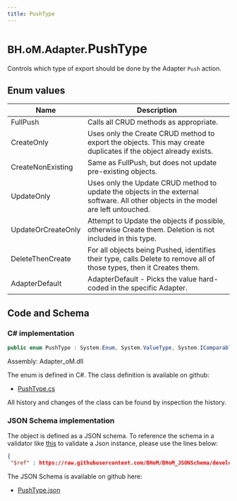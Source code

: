```yaml
---
title: PushType
---
```


# <small>BH.oM.Adapter.</small>**PushType**

Controls which type of export should be done by the Adapter `Push` action.

## Enum values

| Name            | Description                                                    |
|-----------------|----------------------------------------------------------------|
| FullPush |  Calls all CRUD methods as appropriate.  |
| CreateOnly |  Uses only the Create CRUD method to export the objects. This may create duplicates if the object already exists.  |
| CreateNonExisting |  Same as FullPush, but does not update pre-existing objects.  |
| UpdateOnly |  Uses only the Update CRUD method to update the objects in the external software. All other objects in the model are left untouched.  |
| UpdateOrCreateOnly |  Attempt to Update the objects if possible, otherwise Create them. Deletion is not included in this type.  |
| DeleteThenCreate |  For all objects being Pushed, identifies their type, calls Delete to remove all of those types, then it Creates them.  |
| AdapterDefault |  AdapterDefault - Picks the value hard-coded in the specific Adapter.  |


## Code and Schema

### C# implementation

``` C# title="C#"
public enum PushType : System.Enum, System.ValueType, System.IComparable, System.ISpanFormattable, System.IFormattable, System.IConvertible
```

Assembly: Adapter_oM.dll

The enum is defined in C#. The class definition is available on github:

- [PushType.cs](https://github.com/BHoM/BHoM_Adapter/blob/develop/Adapter_oM/Enums\PushType.cs)

All history and changes of the class can be found by inspection the history.
### JSON Schema implementation

The object is defined as a JSON schema. To reference the schema in a validator like [this](https://www.jsonschemavalidator.net/) to validate a Json instance, please use the lines below:

``` json title="JSON Schema"
{
 "$ref" : https://raw.githubusercontent.com/BHoM/BHoM_JSONSchema/develop/Adapter_oM/PushType.json}
```

The JSON Schema is available on github here:

- [PushType.json](https://github.com/BHoM/BHoM_JSONSchema/blob/develop/Adapter_oM/PushType.json)
